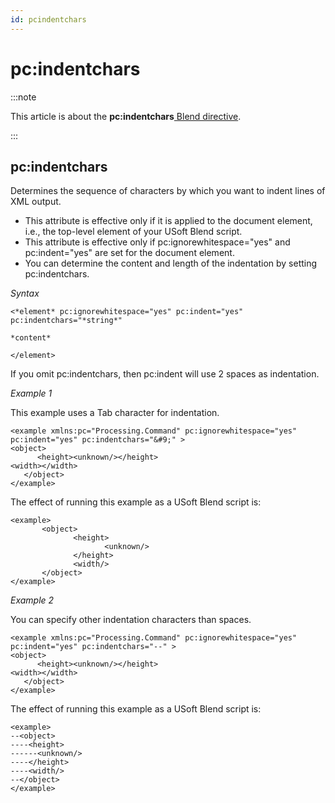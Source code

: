 ```yaml
---
id: pcindentchars
---
```


# pc:indentchars




:::note

This article is about the **pc:indentchars**[ Blend directive](/docs/Repositories/Blend_directives).

:::

## **pc:indentchars**

Determines the sequence of characters by which you want to indent lines of XML output.

- This attribute is effective only if it is applied to the document element, i.e., the top-level element of your USoft Blend script.
- This attribute is effective only if pc:ignorewhitespace="yes" and pc:indent="yes" are set for the document element.
- You can determine the content and length of the indentation by setting pc:indentchars.

*Syntax*

```
<*element* pc:ignorewhitespace="yes" pc:indent="yes" pc:indentchars="*string*"

*content*

</element>
```

If you omit pc:indentchars, then pc:indent will use 2 spaces as indentation.

*Example 1*

This example uses a Tab character for indentation.

```language-xml
<example xmlns:pc="Processing.Command" pc:ignorewhitespace="yes" pc:indent="yes" pc:indentchars="&#9;" >
<object>
      <height><unknown/></height>
<width></width>
   </object>
</example>
```

The effect of running this example as a USoft Blend script is:

```language-xml
<example>
       <object>
              <height>
                     <unknown/>
              </height>
              <width/>
       </object>
</example>
```

*Example 2*

You can specify other indentation characters than spaces.

```language-xml
<example xmlns:pc="Processing.Command" pc:ignorewhitespace="yes" pc:indent="yes" pc:indentchars="--" >
<object>
      <height><unknown/></height>
<width></width>
   </object>
</example>
```

The effect of running this example as a USoft Blend script is:

```language-xml
<example>
--<object>
----<height>
------<unknown/>
----</height>
----<width/>
--</object>
</example>
```

 
